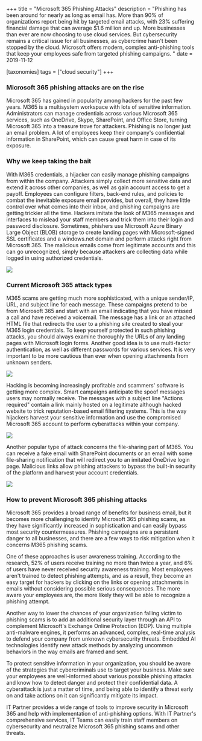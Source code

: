 +++
title = "Microsoft 365 Phishing Attacks"
description = "Phishing has been around for nearly as long as email has. More than 90% of organizations report being hit by targeted email attacks, with 23% suffering financial damage that can average $1.6 million and up. More businesses than ever are now choosing to use cloud services. But cybersecurity remains a critical issue for all businesses, as cybercrime hasn't been stopped by the cloud. Microsoft offers modern, complex anti-phishing tools that keep your employees safe from targeted phishing campaigns. "
date = 2019-11-12

[taxonomies]
tags = ["cloud security"]
+++

### Microsoft 365 phishing attacks are on the rise

Microsoft 365 has gained in popularity among hackers for the past few years.
M365 is a multisystem workspace with lots of sensitive information.
Administrators can manage credentials across various Microsoft 365
services, such as OneDrive, Skype, SharePoint, and Office Store,
turning Microsoft 365 into a treasure trove for attackers. Phishing is no
longer just an email problem. A lot of employees keep their company's
confidential information in SharePoint, which can cause great harm in
case of its exposure.

### Why we keep taking the bait

With M365 credentials, a hijacker can easily manage phishing campaigns
from within the company. Attackers simply collect more sensitive data
and extend it across other companies, as well as gain account access to
get a payoff. Employees can configure filters, back-end rules, and
policies to combat the inevitable exposure email provides, but overall,
they have little control over what comes into their inbox, and phishing
campaigns are getting trickier all the time. Hackers imitate the look of
M365 messages and interfaces to mislead your staff members and trick
them into their login and password disclosure. Sometimes, phishers use
Microsoft Azure Binary Large Object (BLOB) storage to create
landing pages with Microsoft-signed SSL certificates and a
windows.net domain and perform attacks right from Microsoft 365. The
malicious emails come from legitimate accounts and this can go
unrecognized, simply because attackers are collecting data while logged
in using authorized credentials.

![](https://o365hq.com/images/602.png)

### Current Microsoft 365 attack types

M365 scams are getting much more sophisticated, with a unique sender/IP,
URL, and subject line for each message. These campaigns pretend
to be from Microsoft 365 and start with an email indicating that you have
missed a call and have received a voicemail. The message has a link or
an attached HTML file that redirects the user to a phishing
site created to steal your M365 login credentials. To keep yourself
protected in such phishing attacks, you should always examine thoroughly
the URLs of any landing pages with Microsoft login forms.
Another good idea is to use multi-factor authentication, as well as
different passwords for various services. It is very important to be
more cautious than ever when opening attachments from unknown senders.

![](https://o365hq.com/images/601.png)

Hacking is becoming increasingly profitable and scammers' software is
getting more complex. Smart campaigns anticipate the spoof messages
users may normally receive. The messages with a subject line "Actions
required" contain a link mainly hosted on a legitimate although hacked
website to trick reputation-based email filtering systems. This is the
way hijackers harvest your sensitive information and use the compromised
Microsoft 365 account to perform cyberattacks within your company.

![](https://o365hq.com/images/604.png)

Another popular type of attack concerns the file-sharing part of M365. You
can receive a fake email with SharePoint documents or an email with some
file-sharing notification that will redirect you to an imitated OneDrive
login page. Malicious links allow phishing attackers to bypass the
built-in security of the platform and harvest your account credentials.

![](https://o365hq.com/images/603.jpg)

### How to prevent Microsoft 365 phishing attacks

Microsoft 365 provides a broad range of benefits for business email, but it
becomes more challenging to identify Microsoft 365 phishing scams, as they
have significantly increased in sophistication and can easily bypass
most security countermeasures. Phishing campaigns are a persistent
danger to all businesses, and there are a few ways to risk mitigation when
it concerns M365 phishing scams.

One of these approaches is user awareness training. According to the
research, 52% of users receive training no more than twice a year, and
6% of users have never received security awareness training. Most
employees aren't trained to detect phishing attempts, and as a result,
they become an easy target for hackers by clicking on the links or
opening attachments in emails without considering possible serious
consequences. The more aware your employees are, the more likely they
will be able to recognize a phishing attempt.

Another way to lower the chances of your organization falling victim to
phishing scams is to add an additional security layer through an
API to complement Microsoft's Exchange Online Protection
(EOP). Using multiple anti-malware engines, it performs an
advanced, complex, real-time analysis to defend your company from unknown
cybersecurity threats. Embedded AI technologies identify new attack
methods by analyzing uncommon behaviors in the way emails are framed and
sent.

To protect sensitive information in your organization, you should be
aware of the strategies that cybercriminals use to target your business.
Make sure your employees are well-informed about various possible
phishing attacks and know how to detect danger and protect their
confidential data. A cyberattack is just a matter of time, and being able
to identify a threat early on and take actions on it can significantly
mitigate its impact.

IT Partner provides a wide range of tools to improve security in Microsoft
365 and help with implementation of anti-phishing options. With IT
Partner's comprehensive services, IT Teams can easily train staff
members on cybersecurity and neutralize Microsoft 365 phishing scams and
other threats.
